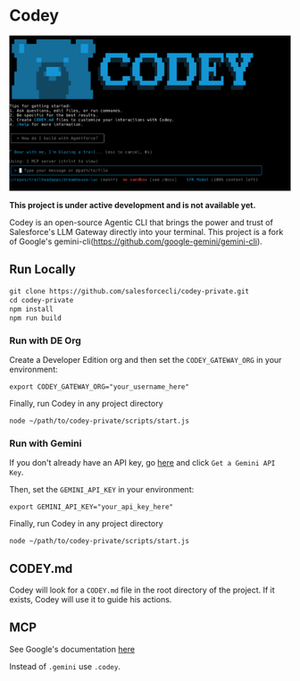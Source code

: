 # Codey

![Codey Screenshot](./docs/assets/codey.png)

**This project is under active development and is not available yet.**

Codey is an open-source Agentic CLI that brings the power and trust of Salesforce's LLM Gateway directly into your terminal. This project is a fork of Google's gemini-cli(https://github.com/google-gemini/gemini-cli).

## Run Locally

```
git clone https://github.com/salesforcecli/codey-private.git
cd codey-private
npm install
npm run build
```

### Run with DE Org

Create a Developer Edition org and then set the `CODEY_GATEWAY_ORG` in your environment:

```
export CODEY_GATEWAY_ORG="your_username_here"
```

Finally, run Codey in any project directory

```
node ~/path/to/codey-private/scripts/start.js
```

### Run with Gemini

If you don't already have an API key, go [here](https://ai.google.dev/gemini-api/docs) and click `Get a Gemini API Key`.

Then, set the `GEMINI_API_KEY` in your environment:

```
export GEMINI_API_KEY="your_api_key_here"
```

Finally, run Codey in any project directory

```
node ~/path/to/codey-private/scripts/start.js
```

## CODEY.md

Codey will look for a `CODEY.md` file in the root directory of the project. If it exists, Codey will use it to guide his actions.

## MCP

See Google's documentation [here](https://github.com/google-gemini/gemini-cli/blob/main/docs/tools/mcp-server.md)

Instead of `.gemini` use `.codey`.
